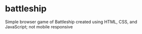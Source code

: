 # battleship
Simple browser game of Battleship created using HTML, CSS, and JavaScript; not mobile responsive

